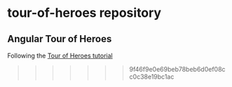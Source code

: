 # tour-of-heroes repository
## Angular Tour of Heroes
Following the [Tour of Heroes tutorial](https://angular.io/tutorial)
>>>>>>> 9f46f9e0e69beb78beb6d0ef08cc0c38e19bc1ac
